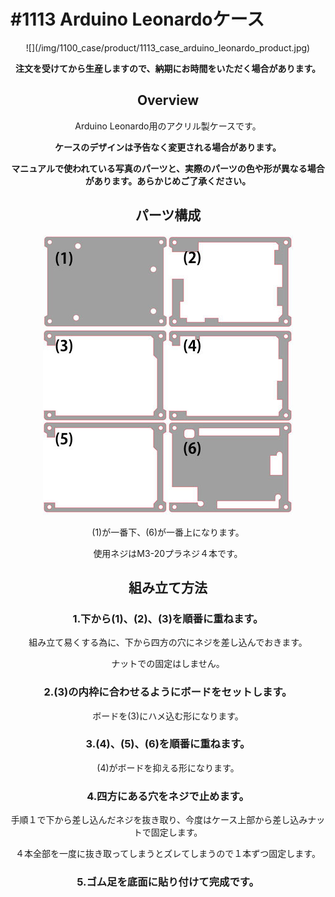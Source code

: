 # #1113 Arduino Leonardoケース
<center>
![](/img/1100_case/product/1113_case_arduino_leonardo_product.jpg)
<!--COLORME-->

**注文を受けてから生産しますので、納期にお時間をいただく場合があります。**

## Overview
Arduino Leonardo用のアクリル製ケースです。

**ケースのデザインは予告なく変更される場合があります。**

**マニュアルで使われている写真のパーツと、実際のパーツの色や形が異なる場合があります。あらかじめご了承ください。**

## パーツ構成

![](/img/1100_case/manual/arduino_leonardo_00.jpg)

(1)が一番下、(6)が一番上になります。

使用ネジはM3-20プラネジ４本です。

## 組み立て方法

### 1.下から(1)、(2)、(3)を順番に重ねます。
組み立て易くする為に、下から四方の穴にネジを差し込んでおきます。

ナットでの固定はしません。

### 2.(3)の内枠に合わせるようにボードをセットします。
ボードを(3)にハメ込む形になります。

### 3.(4)、(5)、(6)を順番に重ねます。
(4)がボードを抑える形になります。

### 4.四方にある穴をネジで止めます。
手順１で下から差し込んだネジを抜き取り、今度はケース上部から差し込みナットで固定します。

４本全部を一度に抜き取ってしまうとズレてしまうので１本ずつ固定します。

### 5.ゴム足を底面に貼り付けて完成です。